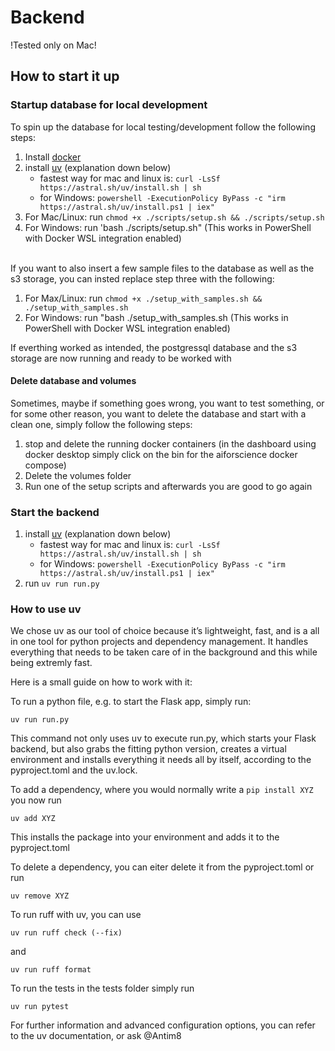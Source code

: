 # Backend
!Tested only on Mac! <br>

## How to start it up
### Startup database for local development
To spin up the database for local testing/development follow the following steps:
1. Install [docker](https://docs.docker.com/engine/install/)
2. install [uv](https://docs.astral.sh/uv/) (explanation down below)
    - fastest way for mac and linux is: `curl -LsSf https://astral.sh/uv/install.sh | sh`
    - for Windows: `powershell -ExecutionPolicy ByPass -c "irm https://astral.sh/uv/install.ps1 | iex"`
3. For Mac/Linux: run `chmod +x ./scripts/setup.sh && ./scripts/setup.sh`
4. For Windows: run 'bash ./scripts/setup.sh" (This works in PowerShell with Docker WSL integration enabled)
   
<br>
If you want to also insert a few sample files to the database as well as the s3 storage, you can insted replace step three with the following: <br>

1. For Max/Linux: run `chmod +x ./setup_with_samples.sh && ./setup_with_samples.sh`
2. For Windows: run "bash ./setup_with_samples.sh (This works in PowerShell with Docker WSL integration enabled)

If everthing worked as intended, the postgressql database and the s3 storage are now running and ready to be worked with

#### Delete database and volumes

Sometimes, maybe if something goes wrong, you want to test something, or for some other reason, you want to delete the database and start with a clean one, simply follow the following steps:

1. stop and delete the running docker containers (in the dashboard using docker desktop simply click on the bin for the aiforscience docker compose) 
2. Delete the volumes folder
3. Run one of the setup scripts and afterwards you are good to go again

### Start the backend
1. install [uv](https://docs.astral.sh/uv/) (explanation down below)
    - fastest way for mac and linux is: `curl -LsSf https://astral.sh/uv/install.sh | sh`
    - for Windows: `powershell -ExecutionPolicy ByPass -c "irm https://astral.sh/uv/install.ps1 | iex"`
2. run `uv run run.py`


### How to use uv

We chose uv as our tool of choice because it’s lightweight, fast, and is a all in one tool for python projects and dependency management. It handles everything that needs to be taken care of in the background and this while being extremly fast. 

Here is a small guide on how to work with it:

To run a python file, e.g. to start the Flask app, simply run:

`uv run run.py`

This command not only uses uv to execute run.py, which starts your Flask backend, but also grabs the fitting python version, creates a virtual environment and installs everything it needs all by itself, according to the pyproject.toml and the uv.lock.

To add a dependency, where you would normally write a `pip install XYZ` you now run <br>

`uv add XYZ` <br>

This installs the package into your environment and adds it to the pyproject.toml

To delete a dependency, you can eiter delete it from the pyproject.toml or run <br>

`uv remove XYZ` 

To run ruff with uv, you can use <br>

 `uv run ruff check (--fix)` <br> 
 
 and <br>

 `uv run ruff format` <br>

 To run the tests in the tests folder simply run <br>

 `uv run pytest` <br>

 

For further information and advanced configuration options, you can refer to the uv documentation, or ask @Antim8
